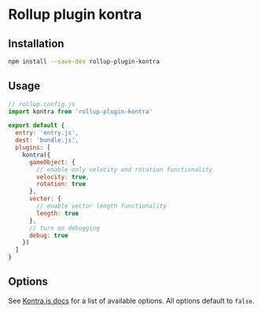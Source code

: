 # Rollup plugin kontra

## Installation

```bash
npm install --save-dev rollup-plugin-kontra 
```

## Usage

```js
// rollup.config.js
import kontra from 'rollup-plugin-kontra'

export default {
  entry: 'entry.js',
  dest: 'bundle.js',
  plugins: [
    kontra({
      gameObject: {
        // enable only velocity and rotation functionality
        velocity: true,
        rotation: true
      },
      vector: {
        // enable vector length functionality
        length: true
      },
      // turn on debugging
      debug: true
    })
  ]
}
```

## Options

See [Kontra.js docs](https://straker.github.io/kontra/custom-builds) for a list of available options. All options default to `false`.
